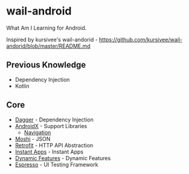 # wail-android
What Am I Learning for Android.

Inspired by kursivee's wail-andorid - https://github.com/kursivee/wail-andorid/blob/master/README.md

## Previous Knowledge
* Dependency Injection
* Kotlin

## Core
* [Dagger](https://github.com/google/dagger) - Dependency Injection
* [AndroidX](https://developer.android.com/jetpack/androidx/) - Support Libraries
  * [Navigation](https://developer.android.com/topic/libraries/architecture/navigation/)
* [Moshi](https://github.com/square/moshi) - JSON
* [Retrofit](https://github.com/square/retrofit) - HTTP API Abstraction
* [Instant Apps](https://developer.android.com/topic/google-play-instant/) - Instant Apps
* [Dynamic Features](https://developer.android.com/studio/projects/dynamic-delivery) - Dynamic Features
* [Espresso](https://developer.android.com/training/testing/espresso/) - UI Testing Framework

